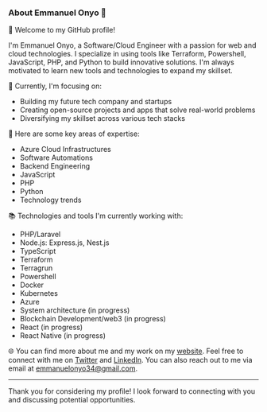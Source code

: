### About Emmanuel Onyo 👋

<!--
**Emmanuelonyo/Emmanuelonyo** is a ✨ _special_ ✨ repository because its `README.md` (this file) appears on your GitHub profile.

Here are some ideas to get you started:

- 🔭 I’m currently working on ...
- 🌱 I’m currently learning ...
- 👯 I’m looking to collaborate on ...
- 🤔 I’m looking for help with ...
- 💬 Ask me about ...
- 📫 How to reach me: ...
- 😄 Pronouns: ...
- ⚡ Fun fact: ...
-->

👋 Welcome to my GitHub profile!

I'm Emmanuel Onyo, a Software/Cloud Engineer with a passion for web and cloud technologies. I specialize in using tools like Terraform, Powershell, JavaScript, PHP, and Python to build innovative solutions. I'm always motivated to learn new tools and technologies to expand my skillset.

🌱 Currently, I'm focusing on:

- Building my future tech company and startups
- Creating open-source projects and apps that solve real-world problems
- Diversifying my skillset across various tech stacks

💼 Here are some key areas of expertise:

- Azure Cloud Infrastructures
- Software Automations
- Backend Engineering 
- JavaScript
- PHP
- Python
- Technology trends

📚 Technologies and tools I'm currently working with:

- PHP/Laravel
- Node.js: Express.js, Nest.js
- TypeScript
- Terraform
- Terragrun
- Powershell
- Docker
- Kubernetes
- Azure
- System architecture (in progress)
- Blockchain Development/web3 (in progress)
- React (in progress)
- React Native (in progress)

🌐 You can find more about me and my work on my [website](https://emmanuelonyo.dev). Feel free to connect with me on [Twitter](https://twitter.com/emmanue97313084) and [LinkedIn](https://www.linkedin.com/in/emmanuel-onyo-3743a3129/). You can also reach out to me via email at [emmanuelonyo34@gmail.com](mailto:emmanuelonyo34@gmail.com).

---
Thank you for considering my profile! I look forward to connecting with you and discussing potential opportunities.



